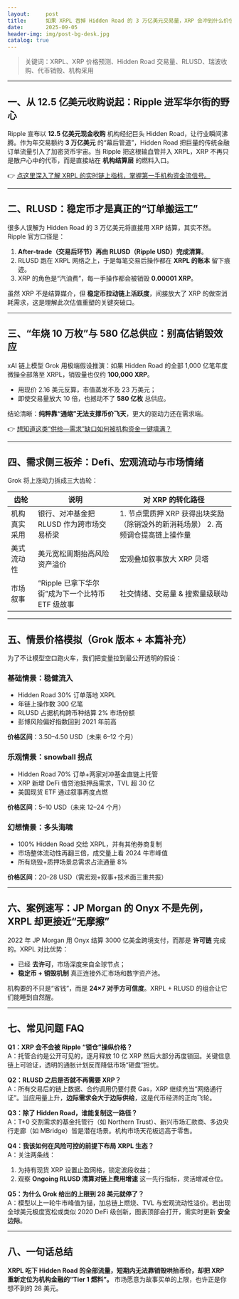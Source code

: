 ```yaml
---
layout:     post
title:      如果 XRPL 吞掉 Hidden Road 的 3 万亿美元交易量，XRP 会冲到什么价位？
date:       2025-09-05
header-img: img/post-bg-desk.jpg
catalog: true
---
```


> 关键词：XRPL、XRP 价格预测、Hidden Road 交易量、RLUSD、瑞波收购、代币销毁、机构采用

---

## 一、从 12.5 亿美元收购说起：Ripple 进军华尔街的野心  
Ripple 宣布以 **12.5 亿美元现金收购** 机构经纪巨头 Hidden Road，让行业瞬间沸腾。作为年交易额约 **3 万亿美元** 的“幕后管道”，Hidden Road 把巨量的传统金融订单流量引入了加密货币宇宙。当 Ripple 把这根输血管并入 XRPL，XRP 不再只是散户心中的代币，而是直接站在 **机构结算层** 的燃料入口。  

👉 [点这里深入了解 XRPL 的实时链上指标，掌握第一手机构资金流信号。](https://okxdog.com/)

---

## 二、RLUSD：稳定币才是真正的“订单搬运工”  
很多人误解为 Hidden Road 的 3 万亿美元将直接用 XRP 结算，其实不然。Ripple 官方口径是：  
1. **After-trade（交易后环节）再由 RLUSD（Ripple USD）完成清算**。  
2. RLUSD 跑在 XRPL 网络之上，于是每笔交易后操作都在 **XRPL 的账本** 留下痕迹。  
3. XRP 的角色是“汽油费”，每一手操作都会被销毁 **0.00001 XRP**。  

虽然 XRP 不是结算媒介，但 **稳定币拉动链上活跃度**，间接放大了 XRP 的做空消耗需求，这是理解此次估值重塑的关键突破口。  

---

## 三、“年烧 10 万枚”与 580 亿总供应：别高估销毁效应  
xAI 链上模型 Grok 用极端假设推演：如果 Hidden Road 的全部 1,000 亿笔年度微操全部落至 XRPL，销毁量也仅约 **100,000 XRP**。  
- 用现价 2.16 美元反算，市值蒸发不及 23 万美元；  
- 即使交易量放大 10 倍，也撼动不了 **580 亿枚** 总供应。  

结论清晰：**纯粹靠“通缩”无法支撑币价飞天**，更大的驱动力还在需求端。  

👉 [想知道这类“供给—需求”缺口如何被机构资金一键填满？](https://okxdog.com/)

---

## 四、需求侧三板斧：Defi、宏观流动与市场情绪  
Grok 将上涨动力拆成三大齿轮：  

| 齿轮 | 说明 | 对 XRP 的转化路径 |
|------|------|-------------------|
| 机构真实采用 | 银行、对冲基金把 RLUSD 作为跨市场交易桥梁 | 1. 节点需质押 XRP 获得出块奖励（除销毁外的新消耗场景） 2. 高频调仓提高链上操作量 |
| 美式流动性 | 美元宽松周期抬高风险资产溢价 | 宏观叠加叙事放大 XRP 贝塔 |
| 市场叙事 | “Ripple 已拿下华尔街”成为下一个比特币 ETF 级故事 | 社交情绪、交易量 & 搜索量级联动 |

---

## 五、情景价格模拟（Grok 版本 + 本篇补充）  
为了不让模型空口跑火车，我们把变量拉到最公开透明的假设：  

### 基础情景：稳健流入  
- Hidden Road 30% 订单落地 XRPL  
- 年链上操作数 300 亿笔  
- RLUSD 占据机构跨币种结算 2% 市场份额  
- 彭博风险偏好指数回到 2021 年前高  

**价格区间**：3.50–4.50 USD（未来 6–12 个月）  

### 乐观情景：snowball 拐点  
- Hidden Road 70% 订单+两家对冲基金直链上托管  
- XRP 新增 DeFi 借贷池抵押品需求，TVL 超 30 亿  
- 美国现货 ETF 通过叙事再度点燃  

**价格区间**：5–10 USD（未来 12–24 个月）  

### 幻想情景：多头海啸  
- 100% Hidden Road 交给 XRPL，并有其他券商复制  
- 市场整体流动性再翻三倍，成交量上看 2024 牛市峰值  
- 所有烧毁+质押场景总需求占流通量 8%  

**价格区间**：20–28 USD（需宏观+叙事+技术面三重共振）  

---

## 六、案例速写：JP Morgan 的 Onyx 不是先例，XRPL 却更接近“无摩擦”  
2022 年 JP Morgan 用 Onyx 结算 3000 亿美金跨境支付，而那是 **许可链** 完成的。XRPL 对比优势：  
- 已经 **去许可**，市场深度来自全球节点；  
- **稳定币 + 销毁机制** 真正连接外汇市场和数字资产池。  

机构要的不只是“省钱”，而是 **24×7 对手方可信度**。XRPL + RLUSD 的组合让它们能睡到自然醒。

---

## 七、常见问题 FAQ

**Q1：XRP 会不会被 Ripple “锁仓”操纵价格？**  
A：托管合约是公开可见的，逐月释放 10 亿 XRP 然后大部分再度锁回。关键信息链上可验证，透明的通胀计划反而降低市场“砸盘”担忧。

**Q2：RLUSD 之后是否就不再需要 XRP？**  
A：所有交易后的链上数据、合约调用仍要付费 Gas，XRP 继续充当“网络通行证”。当应用量上升，**边际需求会大于边际供给**，这是代币经济的正向飞轮。

**Q3：除了 Hidden Road，谁能复制这一路径？**  
A：T+0 交割需求的基金托管行（如 Northern Trust）、新兴市场汇款商、多边央行走廊（如 MBridge）皆是潜在场景。机构市场天花板远高于零售。

**Q4：我该如何在风险可控的前提下布局 XRPL 生态？**  
A：关注两条线：  
1. 为持有现货 XRP 设置止盈网格，锁定波段收益；  
2. 观察 **Ongoing RLUSD 清算对链上费用增速** 这一先行指标，灵活增减仓位。

**Q5：为什么 Grok 给出的上限到 28 美元就停了？**  
A：模型以上一轮牛市峰值为锚，加总链上燃烧、TVL 与宏观流动性溢价。若出现全球美元极度宽松或类似 2020 DeFi 级创新，图表顶部会打开，需实时更新 **安全边际**。

---

## 八、一句话总结  
**XRPL 吃下 Hidden Road 的全部流量，短期内无法靠销毁哄抬币价，却把 XRP 重新定位为机构金融的“Tier 1 燃料”。** 市场愿意为故事买单的上限，也许正是你想不到的 28 美元。